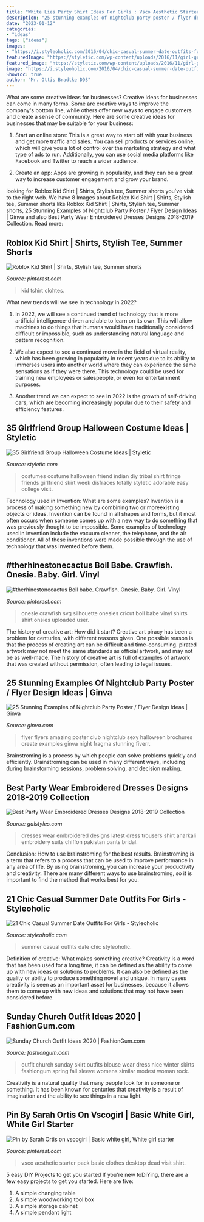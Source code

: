 ```yaml
---
title: "White Lies Party Shirt Ideas For Girls : Vsco Aesthetic Starter Pack Basic Clothes Desktop Dead Visit Shirt"
description: "25 stunning examples of nightclub party poster / flyer design ideas"
date: "2023-01-12"
categories:
- "ideas"
tags: ["ideas"]
images:
- "https://i.styleoholic.com/2016/04/chic-casual-summer-date-outfits-for-girls-5.jpg"
featuredImage: "https://styletic.com/wp-content/uploads/2016/11/girl-group-costume-ideas/8-girl-group-costume-ideas.jpg"
featured_image: "https://styletic.com/wp-content/uploads/2016/11/girl-group-costume-ideas/8-girl-group-costume-ideas.jpg"
image: "https://i.styleoholic.com/2016/04/chic-casual-summer-date-outfits-for-girls-5.jpg"
ShowToc: true
author: "Mr. Ottis Bradtke DDS"
---
```



What are some creative ideas for businesses?
Creative ideas for businesses can come in many forms. Some are creative ways to improve the company's bottom line, while others offer new ways to engage customers and create a sense of community. Here are some creative ideas for businesses that may be suitable for your business:
1. Start an online store: This is a great way to start off with your business and get more traffic and sales. You can sell products or services online, which will give you a lot of control over the marketing strategy and what type of ads to run. Additionally, you can use social media platforms like Facebook and Twitter to reach a wider audience.

2. Create an app: Apps are growing in popularity, and they can be a great way to increase customer engagement and grow your brand.

	

		
looking for Roblox Kid Shirt | Shirts, Stylish tee, Summer shorts you've visit to the right web. We have 8 Images about Roblox Kid Shirt | Shirts, Stylish tee, Summer shorts like Roblox Kid Shirt | Shirts, Stylish tee, Summer shorts, 25 Stunning Examples of Nightclub Party Poster / Flyer Design Ideas | Ginva and also Best Party Wear Embroidered Dresses Designs 2018-2019 Collection. Read more:
		
    
## Roblox Kid Shirt | Shirts, Stylish Tee, Summer Shorts

<img loading=lazy src="https://i.pinimg.com/736x/5b/81/7a/5b817a640c4f6116b0d5354934dbd99e.jpg" onerror="this.onerror=null;this.src='https://tse3.mm.bing.net/th?id=OIP.FzdkwfA6T-dDTnhnrEWisQHaHa&amp;pid=15.1';" alt="Roblox Kid Shirt | Shirts, Stylish tee, Summer shorts">

_Source: pinterest.com_

>kid tshirt clohtes. 

	

What new trends will we see in technology in 2022?
1. In 2022, we will see a continued trend of technology that is more artificial intelligence-driven and able to learn on its own. This will allow machines to do things that humans would have traditionally considered difficult or impossible, such as understanding natural language and pattern recognition.
2. We also expect to see a continued move in the field of virtual reality, which has been growing in popularity in recent years due to its ability to immerses users into another world where they can experience the same sensations as if they were there. This technology could be used for training new employees or salespeople, or even for entertainment purposes.

3. Another trend we can expect to see in 2022 is the growth of self-driving cars, which are becoming increasingly popular due to their safety and efficiency features.

    
## 35 Girlfriend Group Halloween Costume Ideas | Styletic

<img loading=lazy src="https://styletic.com/wp-content/uploads/2016/11/girl-group-costume-ideas/8-girl-group-costume-ideas.jpg" onerror="this.onerror=null;this.src='https://tse3.mm.bing.net/th?id=OIP.BtWsI9wEDUrePGR61zIB1AHaKf&amp;pid=15.1';" alt="35 Girlfriend Group Halloween Costume Ideas | Styletic">

_Source: styletic.com_

>costumes costume halloween friend indian diy tribal shirt fringe friends girlfriend skirt week disfraces totally styletic adorable easy college visit. 

	

Technology used in Invention: What are some examples?
Invention is a process of making something new by combining two or moreexisting objects or ideas. Invention can be found in all shapes and forms, but it most often occurs when someone comes up with a new way to do something that was previously thought to be impossible. 
Some examples of technology used in invention include the vacuum cleaner, the telephone, and the air conditioner. All of these inventions were made possible through the use of technology that was invented before them.

    
## #therhinestonecactus Boil Babe. Crawfish. Onesie. Baby. Girl. Vinyl

<img loading=lazy src="https://i.pinimg.com/originals/2f/72/ae/2f72ae7fa81ab395a011980559f66077.jpg" onerror="this.onerror=null;this.src='https://tse3.mm.bing.net/th?id=OIP.spEd2g6yZ9zvYVwWc04kawHaJ4&amp;pid=15.1';" alt="#therhinestonecactus Boil babe. Crawfish. Onesie. Baby. Girl. Vinyl">

_Source: pinterest.com_

>onesie crawfish svg silhouette onesies cricut boil babe vinyl shirts shirt onsies uploaded user. 

	

The history of creative art: How did it start?
Creative art piracy has been a problem for centuries, with different reasons given. One possible reason is that the process of creating art can be difficult and time-consuming. pirated artwork may not meet the same standards as official artwork, and may not be as well-made. The history of creative art is full of examples of artwork that was created without permission, often leading to legal issues.

    
## 25 Stunning Examples Of Nightclub Party Poster / Flyer Design Ideas | Ginva

<img loading=lazy src="http://ginva.com/wp-content/uploads/2012/04/party-flyer-design-examples-20.jpg" onerror="this.onerror=null;this.src='https://tse1.mm.bing.net/th?id=OIP.SguduK8SybgK_dgV55g-yQHaKJ&amp;pid=15.1';" alt="25 Stunning Examples of Nightclub Party Poster / Flyer Design Ideas | Ginva">

_Source: ginva.com_

>flyer flyers amazing poster club nightclub sexy halloween brochures create examples ginva night fragma stunning fiverr. 

	

Brainstroming is a process by which people can solve problems quickly and efficiently. Brainstroming can be used in many different ways, including during brainstorming sessions, problem solving, and decision making.

    
## Best Party Wear Embroidered Dresses Designs 2018-2019 Collection

<img loading=lazy src="http://www.galstyles.com/wp-content/uploads/2016/03/Party-Wear-Embroidered-Dresses-Designs-Collection-2016-2017-6.jpg" onerror="this.onerror=null;this.src='https://tse3.mm.bing.net/th?id=OIP.QaL9rmTUY6d-uvNGfIbxEwHaKL&amp;pid=15.1';" alt="Best Party Wear Embroidered Dresses Designs 2018-2019 Collection">

_Source: galstyles.com_

>dresses wear embroidered designs latest dress trousers shirt anarkali embroidery suits chiffon pakistan pants bridal. 

	

Conclusion: How to use brainstroming for the best results.
Brainstroming is a term that refers to a process that can be used to improve performance in any area of life. By using brainstroming, you can increase your productivity and creativity. There are many different ways to use brainstroming, so it is important to find the method that works best for you.

    
## 21 Chic Casual Summer Date Outfits For Girls - Styleoholic

<img loading=lazy src="https://i.styleoholic.com/2016/04/chic-casual-summer-date-outfits-for-girls-5.jpg" onerror="this.onerror=null;this.src='https://tse4.mm.bing.net/th?id=OIP.HoU-KgGiu9CkFJFMi9xFRAHaLH&amp;pid=15.1';" alt="21 Chic Casual Summer Date Outfits For Girls - Styleoholic">

_Source: styleoholic.com_

>summer casual outfits date chic styleoholic. 

	

Definition of creative: What makes something creative?
Creativity is a word that has been used for a long time, it can be defined as the ability to come up with new ideas or solutions to problems. It can also be defined as the quality or ability to produce something novel and unique. In many cases creativity is seen as an important asset for businesses, because it allows them to come up with new ideas and solutions that may not have been considered before.

    
## Sunday Church Outfit Ideas 2020 | FashionGum.com

<img loading=lazy src="http://fashiongum.com/wp-content/uploads/2015/07/Sunday-Church-Outfit-Ideas-15.jpg" onerror="this.onerror=null;this.src='https://tse3.mm.bing.net/th?id=OIP.mxSFQV_f5LlOVs9lMQLTGAHaRh&amp;pid=15.1';" alt="Sunday Church Outfit Ideas 2020 | FashionGum.com">

_Source: fashiongum.com_

>outfit church sunday skirt outfits blouse wear dress nice winter skirts fashiongum spring fall sleeve womens similar modest woman rock. 

	

Creativity is a natural quality that many people look for in someone or something. It has been known for centuries that creativity is a result of imagination and the ability to see things in a new light.

    
## Pin By Sarah Ortis On Vscogirl | Basic White Girl, White Girl Starter

<img loading=lazy src="https://i.pinimg.com/736x/3d/23/35/3d23350c09117756a46ad6e34f265228.jpg" onerror="this.onerror=null;this.src='https://tse1.mm.bing.net/th?id=OIP.AXFlotSxwFouC2LPh6tl5QHaHb&amp;pid=15.1';" alt="Pin by Sarah Ortis on vscogirl | Basic white girl, White girl starter">

_Source: pinterest.com_

>vsco aesthetic starter pack basic clothes desktop dead visit shirt. 

	

5 easy DIY Projects to get you started
If you're new toDIYing, there are a few easy projects to get you started. Here are five: 
1. A simple changing table 
2. A simple woodworking tool box 
3. A simple storage cabinet 
4. A simple pendant light 

